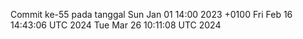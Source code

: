 Commit ke-55 pada tanggal Sun Jan 01 14:00 2023 +0100
Fri Feb 16 14:43:06 UTC 2024
Tue Mar 26 10:11:08 UTC 2024
